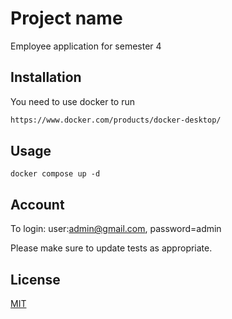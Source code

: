 # Project name

Employee application for semester 4

## Installation

You need to use docker to run
```bash
https://www.docker.com/products/docker-desktop/
```

## Usage

```nodejs
docker compose up -d
```

## Account

To login: 
user:admin@gmail.com,
password=admin

Please make sure to update tests as appropriate.

## License

[MIT](https://choosealicense.com/licenses/mit/)